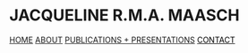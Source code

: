 # JACQUELINE R.M.A. MAASCH

<div class="topnav">
  <a class="active" href="#home">HOME</a>
  <a href="#about">ABOUT</a>
  <a href="#contact">PUBLICATIONS + PRESENTATIONS</a>
  <a href="#contact" style="color: rgb(0,0,0)"><font color="#000000">CONTACT</font></a>
</div>
